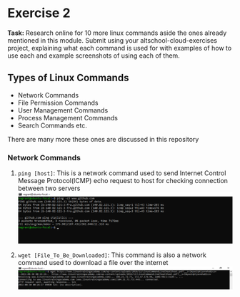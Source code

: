 # Exercise 2

**Task:**
Research online for 10 more linux commands aside the ones already mentioned in this module. Submit using your altschool-cloud-exercises project, explaining what each command is used for with examples of how to use each and example screenshots of using each of them.

## Types of Linux Commands
* Network Commands
* File Permission Commands
* User Management Commands
* Process Management Commands
* Search Commands etc.

There are many more these ones are discussed in this repository

### Network Commands

1. ``` ping [host] ```:
This is a network command used to send Internet Control Message Protocol(ICMP) echo request to host for checking connection between two servers
![ping](/exercise_2/images/ping.png)

2. ``` wget [File_To_Be_Downloaded] ```:
This command is also a network command used to download a file over the internet
![wget](/exercise_2/images/wget.png)